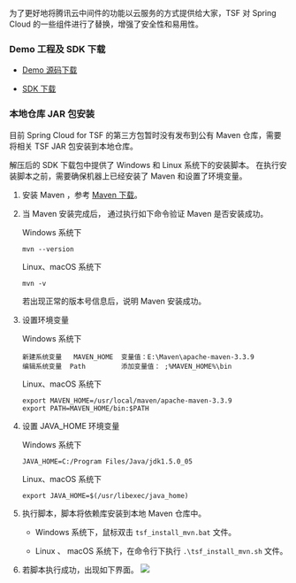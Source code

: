 为了更好地将腾讯云中间件的功能以云服务的方式提供给大家，TSF 对 Spring Cloud 的一些组件进行了替换，增强了安全性和易用性。

### Demo 工程及 SDK 下载

- [Demo 源码下载](https://main.qcloudimg.com/raw/46e5fe1f94c84af03199282069cde15d/tsf-demo-simple_0705.zip)

- [SDK 下载](https://main.qcloudimg.com/raw/c4181773472d1a83d4a4f9f04e5d8d1e/tsf_springcloud_sdk_0710.zip)

### 本地仓库 JAR 包安装

目前 Spring Cloud for TSF 的第三方包暂时没有发布到公有 Maven 仓库，需要将相关 TSF JAR 包安装到本地仓库。

解压后的 SDK 下载包中提供了 Windows 和 Linux 系统下的安装脚本。
在执行安装脚本之前，需要确保机器上已经安装了 Maven 和设置了环境变量。

1. 安装 Maven ，参考 [Maven 下载](https://maven.apache.org/download.cgi)。
2. 当 Maven 安装完成后， 通过执行如下命令验证 Maven 是否安装成功。

    Windows 系统下
    
    ```
    mvn --version
    ```
    
    Linux、macOS 系统下
    
    ```
    mvn -v
    ```

    若出现正常的版本号信息后，说明 Maven 安装成功。

3. 设置环境变量

    Windows 系统下
    
    ```
    新建系统变量   MAVEN_HOME  变量值：E:\Maven\apache-maven-3.3.9
    编辑系统变量  Path         添加变量值： ;%MAVEN_HOME%\bin
    ```
    
    Linux、macOS 系统下
    
    ```
    export MAVEN_HOME=/usr/local/maven/apache-maven-3.3.9
    export PATH=MAVEN_HOME/bin:$PATH
    ```

4. 设置 JAVA_HOME 环境变量

    Windows 系统下
    
    ```
    JAVA_HOME=C:/Program Files/Java/jdk1.5.0_05
    ```

    Linux、macOS 系统下
    
    ```
    export JAVA_HOME=$(/usr/libexec/java_home)
    ```

5. 执行脚本，脚本将依赖库安装到本地 Maven 仓库中。

    - Windows 系统下，鼠标双击 `tsf_install_mvn.bat` 文件。
    
    - Linux 、 macOS 系统下，在命令行下执行 `.\tsf_install_mvn.sh` 文件。

6. 若脚本执行成功，出现如下界面。
![](https://main.qcloudimg.com/raw/c58c47e893ee166ccb0e599121e9cb18.png)

  ​      
  












